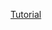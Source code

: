 [Tutorial](https://www.youtube.com/watch?index=10&list=PLe4LZLlTJV8nBDJfh7WG3pNkuu5mUbUWp&t=0s&v=705XCEruZFs)
